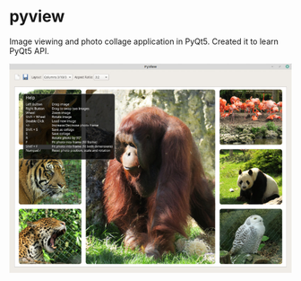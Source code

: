 # pyview
Image viewing and photo collage application in PyQt5.
Created it to learn PyQt5 API.

![Screenshot](images/pyview-screenshot.jpg?raw=true "pyview")
